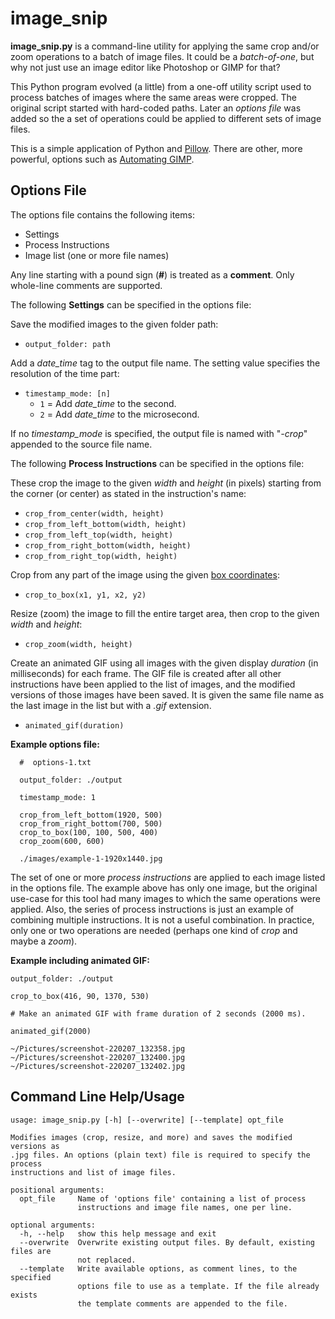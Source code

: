 # image_snip #

**image_snip.py** is a command-line utility for applying the same crop and/or zoom operations to a batch of image files. It could be a *batch-of-one*, but why not just use an image editor like Photoshop or GIMP for that?

This Python program evolved (a little) from a one-off utility script used to process batches of images where the same areas were cropped. The original script started with hard-coded paths. Later an *options file* was added so the a set of operations could be applied to different sets of image files.

This is a simple application of Python and [Pillow](https://python-pillow.org/). There are other, more powerful, options such as [Automating GIMP](https://www.gimp.org/tutorials/Automate_Editing_in_GIMP/).


## Options File ##

The options file contains the following items:
- Settings
- Process Instructions
- Image list (one or more file names)

Any line starting with a pound sign (**#**) is treated as a **comment**. Only whole-line comments are supported.

The following **Settings** can be specified in the options file:

Save the modified images to the given folder path:
- `output_folder: path`

Add a *date_time* tag to the output file name. The setting value specifies the resolution of the time part:
- `timestamp_mode: [n]`
  - `1` = Add *date_time* to the second.
  - `2` = Add *date_time* to the microsecond.

If no *timestamp_mode* is specified, the output file is named with "*-crop*" appended to the source file name.

The following **Process Instructions** can be specified in the options file:

These crop the image to the given *width* and *height* (in pixels) starting from the corner (or center) as stated in the instruction's name:
- `crop_from_center(width, height)`
- `crop_from_left_bottom(width, height)`
- `crop_from_left_top(width, height)`
- `crop_from_right_bottom(width, height)`
- `crop_from_right_top(width, height)`

Crop from any part of the image using the given [box coordinates](https://pillow.readthedocs.io/en/stable/handbook/concepts.html#coordinate-system):
- `crop_to_box(x1, y1, x2, y2)`

Resize (zoom) the image to fill the entire target area, then crop to the given *width* and *height*:
- `crop_zoom(width, height)`

Create an animated GIF using all images with the given display *duration* (in milliseconds) for each frame. The GIF file is created after all other instructions have been applied to the list of images, and the modified versions of those images have been saved. It is given the same file name as the last image in the list but with a *.gif* extension.
- `animated_gif(duration)`


**Example options file:**

```
  #  options-1.txt

  output_folder: ./output

  timestamp_mode: 1

  crop_from_left_bottom(1920, 500)
  crop_from_right_bottom(700, 500)
  crop_to_box(100, 100, 500, 400)
  crop_zoom(600, 600)

  ./images/example-1-1920x1440.jpg
```

The set of one or more *process instructions* are applied to each image listed in the options file. The example above has only one image, but the original use-case for this tool had many images to which the same operations were applied. Also, the series of process instructions is just an example of combining multiple instructions. It is not a useful combination. In practice, only one or two operations are needed (perhaps one kind of *crop* and maybe a *zoom*).


**Example including animated GIF:**

```
output_folder: ./output

crop_to_box(416, 90, 1370, 530)

# Make an animated GIF with frame duration of 2 seconds (2000 ms).

animated_gif(2000)

~/Pictures/screenshot-220207_132358.jpg
~/Pictures/screenshot-220207_132400.jpg
~/Pictures/screenshot-220207_132402.jpg
```

## Command Line Help/Usage ##

```
usage: image_snip.py [-h] [--overwrite] [--template] opt_file

Modifies images (crop, resize, and more) and saves the modified versions as
.jpg files. An options (plain text) file is required to specify the process
instructions and list of image files.

positional arguments:
  opt_file     Name of 'options file' containing a list of process
               instructions and image file names, one per line.

optional arguments:
  -h, --help   show this help message and exit
  --overwrite  Overwrite existing output files. By default, existing files are
               not replaced.
  --template   Write available options, as comment lines, to the specified
               options file to use as a template. If the file already exists
               the template comments are appended to the file.
```

